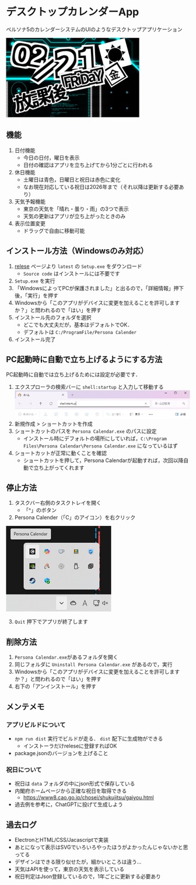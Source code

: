 # デスクトップカレンダーApp
ペルソナ5のカレンダーシステムのUIのようなデスクトップアプリケーション

![完成イメージ](img/doc/image.png)

## 機能
1. 日付機能
    - 今日の日付，曜日を表示
    - 日付の確認はアプリを立ち上げてから1分ごとに行われる
2. 休日機能
    - 土曜日は青色，日曜日と祝日は赤色に変化
    - なお現在対応している祝日は2026年まで（それ以降は更新する必要あり）
3. 天気予報機能
    - 東京の天気を「晴れ・曇り・雨」の3つで表示
    - 天気の更新はアプリが立ち上がったときのみ
4. 表示位置変更
    - ドラッグで自由に移動可能

## インストール方法（Windowsのみ対応）
1. [relese](https://github.com/N-Keisho/persona-calender/releases) ページより `latest` の `Setup.exe` をダウンロード
    - `Source code` はインストールには不要です
2. `Setup.exe` を実行
3. 「WindowsによってPCが保護されました」と出るので，「詳細情報」押下後，「実行」を押す
4. Windowsから「このアプリがデバイスに変更を加えることを許可しますか？」と問われるので「はい」を押す
5. インストール先のフォルダを選択
    - どこでも大丈夫だが，基本はデフォルトでOK．
    - デフォルトは `C:/ProgramFile/Persona Calender`
6. インストール完了

## PC起動時に自動で立ち上げるようにする方法
PC起動時に自動では立ち上げるためには設定が必要です．
1. エクスプローラの検索バーに `shell:startup` と入力して移動する
![shell:startup](img/doc/image-1.png)
2. 新規作成 > ショートカットを作成
3. ショートカットのパスを `Persona Calendar.exe` のパスに設定
    - インストール時にデフォルトの場所にしていれば，`C:\Program Files\Persona Calendar\Persona Calendar.exe` になっているはず
4. ショートカットが正常に動くことを確認
    - ショートカットを押して，Persona Calendarが起動すれば，次回以降自動で立ち上がってくれます

## 停止方法
1. タスクバー右側のタスクトレイを開く
    - 「^」のボタン
2. Persona Calender（「C」のアイコン）を右クリック

![「C」のアイコン](img/doc/image-2.png)

3. `Quit` 押下でアプリが終了します

## 削除方法
1. `Persona Calendar.exe`があるフォルダを開く
2. 同じフォルダに `Uninstall Persona Calendar.exe` があるので，実行
3. Windowsから「このアプリがデバイスに変更を加えることを許可しますか？」と問われるので「はい」を押す
4. 右下の「アンインストール」を押す

## メンテメモ
### アプリビルドについて
-  `npm run dist` 実行でビルドが走る． `dist` 配下に生成物ができる
    - インストーラだけreleseに登録すればOK
- package.jsonのバージョンを上げること

### 祝日について
- 祝日は `data` フォルダの中にjson形式で保存している
- 内閣府ホームページから正確な祝日を取得できる
    - https://www8.cao.go.jp/chosei/shukujitsu/gaiyou.html
- 過去例を参考に，ChatGPTに投げて生成しよう


## 過去ログ
- ElectronとHTML/CSS/Jacascriptで実装
- あとになって表示はSVGでいろいろやったほうがよかったんじゃないかと思ってる
- デザインはできる限り似せたが，細かいところは違う...
- 天気はAPIを使って，東京の天気を表示している
- 祝日判定はJson登録しているので，1年ごとに更新する必要あり


